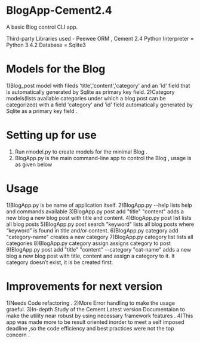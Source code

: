 # BlogApp-Cement2.4
A basic Blog control CLI app.

Third-party Libraries used - Peewee ORM , Cement 2.4
Python Interpreter = Python 3.4.2 
Database = Sqlite3

Models for the Blog
=====================
1)Blog_post model with fileds 'title','content','category' and an 'id' field that is automatically generated by Sqlite as primary key field.
2)Category models(lists available categories under which a blog post can be categorized) with a field 'category' and 'id' field automatically generated by Sqlite as a primary key field .

Setting up for use
=====================
1) Run rmodel.py to create models for the minimal Blog .
2) BlogApp.py is the main command-line app to control the Blog , usage is as given below

Usage 
=======
1)BlogApp.py is be name of application itself.
2)BlogApp.py --help  lists help and commands available
3)BlogApp.py post add "title" "content"  adds a new blog a new blog post with title and content.
4)BlogApp.py post list  lists all blog posts
5)BlogApp.py post search "keyword"  lists all blog posts where “keyword” is found in title and/or content.
6)BlogApp.py category add "category-name" creates a new category
7)BlogApp.py category list lists all categories
8)BlogApp.py category assign <post-id> <cat-id> assigns category to post
9)BlogApp.py post add "title" "content" --category "cat-name"  adds a new blog a new blog post with title, content and assign a category to it. It category doesn’t exist, it is be created first.


Improvements for next version 
==============================
1)Needs Code refactoring .
2)More Error handling to make the usage graeful.
3)In-depth Study of the Cement Latest version Documentaion to make the utility near robust by using necessary framework features .
4)This app was made more to be result oriented inorder to meet a self imposed deadline ,so the code efficiency and best practices were not the top concern .

